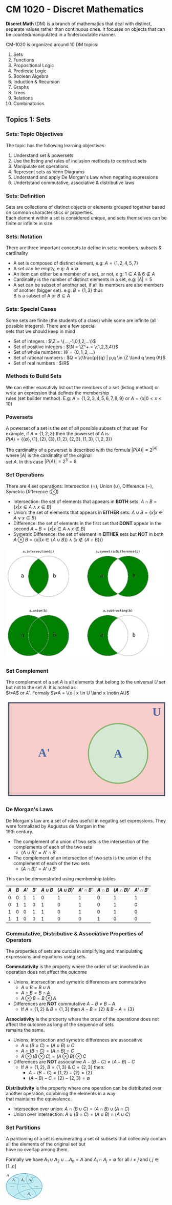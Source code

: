 # CM 1020 - Discret Mathematics

**Discret Math** (DM) is a branch of mathematics that deal with distinct, separate values rather than continuous ones. It focuses on objects that can be counted/manipulated in a finite/coutable manner.

CM-1020 is organized around 10 DM topics:

1. Sets
2. Functions
3. Propositional Logic
4. Predicate Logic
5. Boolean Algebra
6. Induction & Recursion
7. Graphs
8. Trees
9. Relations
10. Combinatorics

## Topics 1: Sets

### Sets: Topic Objectives

The topic has the following learning objectives:

1. Understand set & powersets
2. Use the listing and rules of inclusion methods to construct sets
3. Manipulate set operations
4. Represent sets as Venn Diagrams
5. Understand and apply De Morgan's Law when negating expressions
6. Undertstand commutative, associative & distributive laws

### Sets: Definition

Sets are collections of distinct objects or elements grouped together based on common characteristics or properties.  
Each element within a set is considered unique, and sets themselves can be finite or infinite in size.

### Sets: Notation

There are three important concepts to define in sets: members, subsets & cardinality

- A set is composed of distinct element, e.g: $A=\{1,2,4,5,7\}$
- A set can be empty, e.g: $A=\emptyset$
- An item can either be a member of a set, or not, e.g: $1 \in A$ & $6 \notin A$
- Cardinality is the number of distinct elements in a set, e.g: $|A| = 5$
- A set can be subset of another set, if all its members are also members of another (bigger set). e.g: $B=\{1,3\}$ thus  
B is a subset of A or $B \subseteq A$

### Sets: Special Cases

Some sets are finite (the students of a class) while some are infinite (all possible integers). There are a few special  
sets that we should keep in mind

- Set of integers : $\Z = \{...,-1,0,1,2,...\}$
- Set of positive integers : $\N = \Z^+ = \{1,2,3,4\}$
- Set of whole numbers : $W = \{0,1,2,...\}$
- Set of rational numbers : $Q = \{\frac{p}{q} | p,q \in \Z \land q \neq 0\}$
- Set of real numbers : $\R$

### Methods to Build Sets

We can either exasutivly list out the members of a set (listing method) or write an expression that defines the membership  
rules (set builder method). E.g: $A=\{1,2,3,4,5,6,7,8,9\}$ or $A=\{x | 0 < x < 10\}$

### Powersets

A powerset of a set is the set of all possible subsets of that set. For example, if $A = \{1,2,3\}$ then the powerset of A is  
$P(A)=\{\{\emptyset\}, \{1\}, \{2\}, \{3\}, \{1,2\}, \{2,3\},\{1,3\}, \{1,2,3\}\}$

The cardinality of a powerset is described with the formula $|P(A)|=2^{|A|}$ where $|A|$ is the cardinality of the orginal  
set $A$. In this case $|P(A)|=2^3=8$

### Set Operations

There are 4 set operations: Intersection ($\cap$), Union ($\cup$), Difference ($-$), Symetric Difference ($\otimes$)

- Intersection: the set of elements that appears in **BOTH** sets: $A \cap B = \{x | x \in A \land x \in B\}$
- Union: the set of elements that appears in **EITHER** sets: $A \cup B = \{x | x \in A \lor x \in B\}$
- Difference: the set of elements in the first set that **DONT** appear in the second $A - B = \{x | x \in A \land x \notin B\}$
- Symetric Difference: the set of element in **EITHER** sets but **NOT** in both $A \otimes B = \{x | (x \in \{A\cup B\}) \land (x \notin \{A\cap B\})\}$

![set_operations](../../static/images/CM1020_DM/set_operations.png)

### Set Complement

The complement of a set $A$ is all elements that belong to the universal $U$ set but not to the set $A$. It is noted as  
$\=A$ or $A'$. Formaly $\=A = \{x | x \in U \land x \notin A\}$

![set_complement](../../static/images/CM1020_DM/set_complement.png)

### De Morgan's Laws

De Morgan's law are a set of rules usefull in negating set expressions. They were formalized by Augustus de Morgan in the  
19th century.

- The complement of a union of two sets is the intersection of the complements of each of the two sets
  - $(A \cup B)' = A' \cap B'$
- The complement of an intersection of two sets is the union of the complement of each of the two sets
  - $(A \cap B)' = A' \cup B'$

This can be demonstrated using membership tables

| $A$ | $B$ | $A'$ | $B'$ | $A\cup B$ | $(A\cup B)'$ | $A'\cap B'$ | $A\cap B$ | $(A\cap B)'$ | $A'\cap B'$ |
|-----|-----|------|------|-----------|--------------|-------------|-----------|--------------|-------------|
| 0   | 0   | 1    | 1    | 0         | 1            | 1           | 0         | 1            | 1           |
| 0   | 1   | 1    | 0    | 1         | 0            | 1           | 0         | 1            | 0           |
| 1   | 0   | 0    | 1    | 1         | 0            | 1           | 0         | 1            | 0           |
| 1   | 1   | 0    | 0    | 1         | 0            | 0           | 1         | 0            | 0           |

### Commutative, Distributive & Associative Properties of Operators

The properties of sets are curcial in simplifying and manipulating expressions and equations using sets.

**Commutativity** is the property where the order of set involved in an operation does not affect the outcome

- Unions, intersection and symetric differences are commutative
  - $A \cup B = B \cup A$
  - $A \cap B = B \cap A$
  - $A \otimes B = B \otimes A$
- Differences are **NOT** commutative $A - B \ne B - A$
  - If $A = \{1,2\}$ & $B = \{1,3\}$ then $A-B=\{2\}$ & $B-A=\{3\}$

**Associativity** is the property where the order of the operations does not affect the outcome as long of the sequence of sets  
remains the same.

- Unions, intersection and symetric differences are assocaitive
  - $A \cup (B \cup C) = (A \cup B) \cup C$
  - $A \cap (B \cap C) = (A \cap B) \cap C$
  - $A \otimes (B \otimes C) = (A \otimes B) \otimes C$
- Differences are **NOT** associative  $A - (B - C) \ne (A - B) - C$
  - If $A = \{1,2\}$, $B = \{1,3\}$ & $C = \{2,3\}$ then:
    - $A - (B - C) = \{1, 2\} - \{2\} = \{2\}$
    - $(A - B) - C = \{2\} - \{2, 3\} = \emptyset$

**Distributivity**  is the property where one operation can be distributed over another operation, combining the elements in a way  
that maintains the equivalence.

- Intersection over union: $A \cap (B \cup C) = (A \cap B) \cup (A \cap C)$
- Union over intersection: $A \cup (B \cap C) = (A \cup B) \cap (A \cup C)$

### Set Partitions

A paritioning of a set is enumerating a set of subsets that collectivly contain all the elements of the original set but  
have no overlap among them.

Formally we have $A_1 \cup A_2 \cup ... A_n = A$ and $A_i \cap A_j = \emptyset$ for all $i \ne j$ and $i,j \in [1..n]$

![set_partitioning](../../static/images/CM1020_DM/set_partitioning.png)

